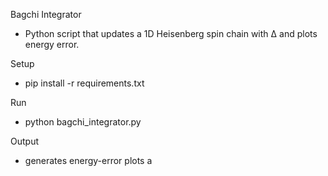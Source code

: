 Bagchi Integrator
- Python script that updates a 1D Heisenberg spin chain with Δ and plots energy error.

Setup
- pip install -r requirements.txt

Run
- python bagchi_integrator.py

Output
- generates energy-error plots a
